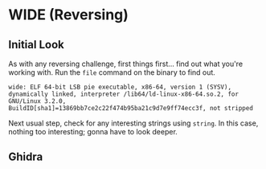 # WIDE (Reversing)

## Initial Look

As with any reversing challenge, first things first... find out what you're working with.  Run the `file` command on the binary to find out.

`wide: ELF 64-bit LSB pie executable, x86-64, version 1 (SYSV), dynamically linked, interpreter /lib64/ld-linux-x86-64.so.2, for GNU/Linux 3.2.0, BuildID[sha1]=13869bb7ce2c22f474b95ba21c9d7e9ff74ecc3f, not stripped`

Next usual step, check for any interesting strings using `string`.  In this case, nothing too interesting; gonna have to look deeper.

## Ghidra


